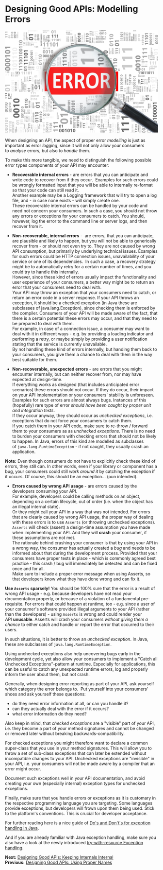 # Designing Good APIs: Modelling Errors

![System Error Image](./assets/error.jpg)

When designing an API, the aspect of proper error _modelling_ is just as important as error _logging_, since it will not only allow your consumers to _analyse_ errors, but also to _handle_ them.

To make this more tangible, we need to distinguish the following possible error types components of your API may encounter:

* **Recoverable internal errors** - are errors that you can anticipate and write code to recover from if they occur.  Examples for such errors could be wrongly formatted input that you will be able to internally re-format so that your code can still read it.  
Another example may be a Logging framework that will try to open a log file, and - in case none exists - will simply create one.  
These recoverable internal errors can be handled by your code and need not concern your consumers. 
In such a case, you should not throw any errors or exceptions for your consumers to catch. You should, however, log the error to the command line or server logs, and then recover from it.

* **Non-recoverable, internal errors** -  are errors, that you can anticipate, are plausible and likely to happen, but you will not be able to generically recover from - or should not even try to. They are not caused by wrong API consumption, but primarily by underlying technical issues. 
Examples for such errors could be HTTP connection issues, unavailability of your service or one of its dependencies. 
In such a case, a recovery strategy might be to automatically retry for a certain number of times, and you could try to handle this internally.  
However, since these kind of errors usually impact the functionality and user experience of your consumers, a better way might be to return an error that your consumers need to deal with.  
Your API may throw an exception that your consumers need to catch, or return an error code in a server response.
If your API throws an exception, it should be a checked exception (in Java these are subclasses of java.lang.Exception), since checking them is enforced by the compiler. Consumers of your API will be made aware of the fact, that there is a certain potential these errors may occur, and that they need to be prepared to deal with them.  
For example, in case of a connection issue, a consumer may want to deal with it in different ways - e.g. by providing a loading indicator and performing a retry, or maybe simply by providing a user notification stating that the service is currently unavailable.  
By not handling these kind of errors internally, but handing them back to your consumers, you give them a chance to deal with them in the way best suitable for them.

* **Non-recoverable, unexpected errors** - are errors that you might encounter internally, but can neither recover from, nor may have expected at design-time.  
If everything works as designed (that includes anticipated error scenarios) these errors should not occur. If they do occur, their impact on your API implementation or your consumers' stability is unforeseen.  
Examples for such errors are almost always bugs. Instances of this (hopefully) rare type of error _should have been caught by proper unit and integration tests_.  
If they occur anyway, they should occur as _unchecked exceptions_, i.e. exceptions that do not force your consumers to catch them.  
If you catch them in your API code, make sure to re-throw / forward them to your consumers as as _unchecked exceptions_. 
There is no need to burden your consumers with checking errors that should not be likely to happen. In Java, errors of this kind are modelled as subclasses of `java.lang.RuntimeException` - if not caught, they usually crash an application.  

**Note:** Even though consumers do not have to explicitly check these kind of errors, they still can. In other words, even if your library or component has a bug, your consumers could still _work around it_ by catching the exception if it occurs. Of course, this should be an exception... (pun intended).

* **Errors caused by wrong API usage** - are errors caused by the developers consuming your API.  
For example, developers could be calling methods on an object, depending on a certain lifecycle, out of order (i.e. when the object has an illegal internal state).  
Or they might call your API in a way that was not intended.
For errors that are clearly caused by wrong API usage, the proper way of dealing with these errors is to use `Asserts` (or throwing unchecked exceptions).   
`Asserts` will check (assert) a design-time assumption you have made when implementing your API. And they will **crash** your consumer, if these assumptions are not met.  
The rationale behind crashing your consumer is that by using your API in a wrong way, the consumer has actually created a _bug_ and needs to be informed about that during the development process. Provided that your consumers have proper tests in place - which is commonly agreed best practice - this crash / bug will immediately be detected and can be fixed once and for all.  
Make sure to include a proper error message when using Asserts, so that developers know what they have done wrong and can fix it.

**Use `Asserts` sparsely!** You should be 100% sure that the error is a result of wrong API usage - e.g. because developers have not read your documentation properly, or because of a violation of a fundamental pre-requisite.
For errors that could happen at runtime, too - e.g. since a user of your consumer's software provided illegal arguments to your API (rather than the developers) - using `Asserts` is wrong and could render your API **unusable**. 
Asserts will crash your consumers _without giving them a chance_ to either catch and handle or report the error that occurred to their users.

In such situations, it is better to throw an _unchecked exception_. In Java, these are subclasses of `java.lang.RuntimeException`.

Using unchecked exceptions also help uncovering bugs early in the development cycle, yet also allow your consumers to implement a "Catch all Unchecked Exceptions"-pattern at runtime. Especially for applications, this can be useful to catch any unexpected runtime errors, log and properly inform the user about them, but not crash.

Generally, when designing error reporting as part of your API, ask yourself which category the error belongs to. 
Put yourself into your consumers' shoes and ask yourself these questions:

* do they need error information at all, or can you handle it?
* can they actually deal with the error if it occurs?
* what error information do they need? 

Also keep in mind, that _checked exceptions_ are a "visible" part of your API, i.e. they become a part of your method signatures and cannot be changed or removed later without breaking backwards-compatibility.

For checked exceptions you might therefore want to declare a common super-class that you use in your method signatures. This will allow you to throw a set of sub-class exceptions that can later be extended without incompatible changes to your API.
Unchecked exceptions are "invisible" in your API, i.e. your consumers will not be made aware by a compiler that an error might occur. 

Document such exceptions well in your API documentation, and avoid creating your own (especially internal) exception types for unchecked exceptions.

Finally, make sure that you handle errors or exceptions as it is customary in the respective programming language you are targeting. 
Some languages provide exceptions, but developers will frown upon them being used. Stick to the platform's conventions. This is crucial for developer acceptance.

For further reading here is a nice guide of [Do's and Don't's for exception handling in Java](https://howtodoinjava.com/best-practices/java-exception-handling-best-practices/).

And if you are already familiar with Java exception handling, make sure you also have a look at the newly introduced [try-with-resource Exception handling](https://stackify.com/specify-handle-exceptions-java/#tryWithResource).

**Next:** [Designing Good APIs: Keeping Internals Internal](./designing-good-apis--keeping-internals-internal.md)  
**Previous:** [Designing Good APIs: Using Proper Names](./designing-good-apis--using-proper-names.md)
